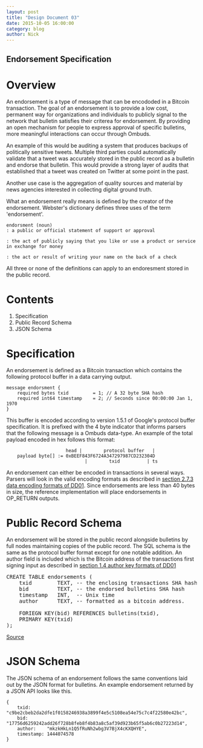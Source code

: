 ```yaml
---
layout: post
title: "Design Document 03"
date: 2015-10-05 16:00:00
category: blog
author: Nick
---
```


Endorsement Specification
-------------------------

Overview
========
An endorsement is a type of message that can be encododed in a Bitcoin transaction.
The goal of an endorsement is to provide a low cost, permanent way for organizations and individuals to publicly signal to the network that bulletin satisfies their criterea for endorsement. 
By providing an open mechanism for people to express approval of specific bulletins, more meaningful interactions can occur through Ombuds.

An example of this would be auditing a system that produces backups of politically sensitive tweets.
Multiple third parties could automatically validate that a tweet was accurately stored in the public record as a bulletin and endorse that bulletin.
This would provide a strong layer of audits that established that a tweet was created on Twitter at some point in the past.

Another use case is the aggregation of quality sources and material by news agencies interested in collecting digital ground truth.

What an endorsement really means is defined by the creator of the endorsement. 
Webster's dictionary defines three uses of the term 'endorsement'. 

```
endorsment (noun)
: a public or official statement of support or approval

: the act of publicly saying that you like or use a product or service in exchange for money

: the act or result of writing your name on the back of a check
```

All three or none of the definitions can apply to an endoresment stored in the public record.

Contents
========
1. Specification
2. Public Record Schema
3. JSON Schema

Specification
=============

An endorsement is defined as a Bitcoin transaction which contains the following protocol buffer in a data carrying output.

```
message endorsment {
    required bytes txid         = 1; // A 32 byte SHA hash
    required int64 timestamp    = 2; // Seconds since 00:00:00 Jan 1, 1970
}
```

This buffer is encoded according to version 1.5.1 of Google's protocol buffer specification.
It is prefixed with the 4 byte indicator that informs parsers that the following message is a Ombuds data-type.
An example of the total payload encoded in hex follows this format:

```
                      head |        protocol buffer   |
    payload byte[] := 0xBEEF843F6724A347297987CD232304D
                             |        txid          | ts 
```

An endorsement can either be encoded in transactions in several ways.
Parsers will look in the valid encoding formats as described in [section 2.7.3 data encoding formats of DD01](/DD1).
Since endorsements are less than 40 bytes in size, the reference implementation will place endorsements in OP_RETURN outputs.

Public Record Schema
====================

An endorsement will be stored in the public record alongside bulletins by full nodes maintaining copies of the public record.
The SQL schema is the same as the protocol buffer format except for one notable addition.
An author field is included which is the Bitcoin address of the transactions first signing input as described in [section 1.4 author key formats of DD01](/DD01)


<pre>
CREATE TABLE endorsements (
    txid        TEXT, -- the enclosing transactions SHA hash
    bid         TEXT, -- the endorsed bulletins SHA hash
    timestamp   INT,  -- Unix time
    author      TEXT, -- formatted as a bitcoin address.

    FORIEGN KEY(bid) REFERENCES bulletins(txid),
    PRIMARY KEY(txid)
);
</pre>

[Source](https://github.com/soapboxsys/ombudslib/blob/master/protocol/schema.sql)

JSON Schema
===========

The JSON schema of an endorsement follows the same conventions laid out by the JSON format for bulletins.
An example endorsement returned by a JSON API looks like this.

```
{
    txid:      "c9be2cbeb2da2dfe1f0158246938a3899f4e5c5108ea54e75c7c4f22580e42bc",
    bid:       "17756d6259242add26f728b8feb8f4b83a8c5af39d923b65f5ab6c0b27223d14",
    author:    "mkzkHkLn1Q5fRuNh2wbg3V7BjX4cKXQHYE",
    timestamp: 1444074578
}
```

